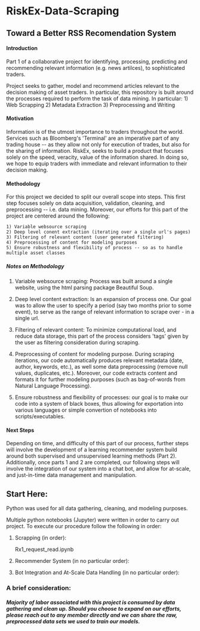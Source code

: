 # RiskEx-Data-Scraping
## Toward a Better RSS Recomendation System

#### Introduction 
Part 1 of a collaborative project for identifying, processing, predicting and recommending relevant information (e.g. news artilces), to sophisticated traders. 

Project seeks to gather, model and recommend articles relevant to the decision making of asset traders. In particular, this repository is built around the processes required to perform the task of data mining. In particular:
    1) Web Scrapping 
    2) Metadata Extraction
    3) Preprocessing and Writing


#### Motivation
Information is of the utmost importance to traders throughout the world. Services such as Bloomberg's 'Terminal' are an imperative part of any trading house -- as they allow not only for execution of trades, but also for the sharing of information. RiskEx, seeks to build a product that focuses solely on the speed, veracity, value of the information shared. In doing so, we hope to equip traders with immediate and relevant information to their decision making.


#### Methodology
For this project we decided to split our overall scope into steps. This first step focuses solely on data acquisition, validation, cleaning, and preprocessing -- i.e. data mining. Moreover, our efforts for this part of the project are centered around the following:

    1) Variable websource scraping
    2) Deep level conent extraction (iterating over a single url's pages)
    3) Filtering of relevant content (user generated filtering)
    4) Preprocessing of content for modeling purposes
    5) Ensure robustness and flexibility of process -- so as to handle multiple asset classes


##### Notes on Methodology

1) Variable websource scraping: Process was built around a single website, using the html parsing package Beautiful Soup.  

2) Deep level content extraction: Is an expansion of process one. Our goal was to allow the user to specify a period (say two months prior to some event), to serve as the range of relevant information to scrape over - in a single url. 

3) Filtering of relevant content: To minimize computational load, and reduce data storage, this part of the process considers 'tags' given by the user as filtering consideration during scraping. 

4) Preprocessing of content for modeling purpose. During scraping iterations, our code automatically produces relevant metadata (date, author, keywords, etc.), as well some data preprocessing (remove null values, duplicates, etc.). Moreover, our code extracts content and formats it for further modeling purposes (such as bag-of-words from Natural Language Processing).  

5) Ensure robustness and flexibility of processes: our goal is to make our code into a system of black boxes, thus allowing for exportation into various languages or simple convertion of notebooks into scripts/executables.





#### Next Steps
Depending on time, and difficulty of this part of our process, further steps will involve the development of a learning recommender system build around both supervised and unsupervised learning methods (Part 2). Additionally, once parts 1 and 2 are completed, our following steps will involve the integration of our system into a chat bot, and allow for at-scale, and just-in-time data management and manipulation.





## Start Here:
Python was used for all data gathering, cleaning, and modeling purposes.

Multiple python notebooks (Jupyter) were written in order to carry out project. To execute our procedure follow the following in order:

1) Scrapping (in order):

    Rx1_request_read.ipynb
    
    <name to be included upon completion>
    
    <name to be included upon completion>
        
2) Recommender System (in no particular order): 

    <name to be included upon completion>	
    
    <name to be included upon completion>
  
    <name to be included upon completion>

3) Bot Integration and At-Scale Data Handling (in no particular order):

    <name to be included upon completion>
    
    <name to be included upon completion>
    
    <name to be included upon completion>
  
  
  
   

### A brief consideration:
##### Majority of labor associated with this project is consumed by data gathering and clean up. Should you choose to expand on our efforts, please reach out to any member directly and we can share the raw, preprocessed data sets we used to train our models. 

